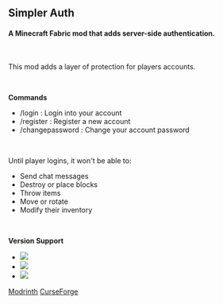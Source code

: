 ## Simpler Auth
#### A Minecraft Fabric mod that adds server-side authentication.

<br>

This mod adds a layer of protection for players accounts.  

<br>

**Commands**
- /login <password> : Login into your account
- /register <password> <repeatPassword> : Register a new account
- /changepassword <oldPassword> <newPassword> : Change your account password

<br>

Until player logins, it won't be able to:  
- Send chat messages
- Destroy or place blocks
- Throw items
- Move or rotate
- Modify their inventory

<br>  

**Version Support**
- ![](https://img.shields.io/badge/1.17.x-Supported-green)
- ![](https://img.shields.io/badge/1.16.5-Not%20Supported-important)
- ![](https://img.shields.io/badge/1.16.4%3C-Not%20ported-red)

[Modrinth](https://modrinth.com/mod/simpler-auth)
[CurseForge](https://www.curseforge.com/minecraft/mc-mods/simpler-auth)
  
